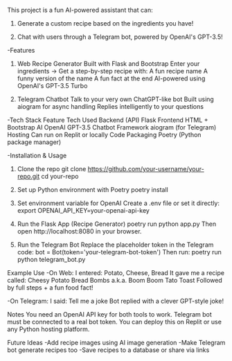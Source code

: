 This project is a fun AI-powered assistant that can:

1. Generate a custom recipe based on the ingredients you have!

2. Chat with users through a Telegram bot, powered by OpenAI's GPT-3.5!

-Features
1. Web Recipe Generator
Built with Flask and Bootstrap
Enter your ingredients → Get a step-by-step recipe with:
A fun recipe name
A funny version of the name
A fun fact at the end
AI-powered using OpenAI's GPT-3.5 Turbo

2. Telegram Chatbot
Talk to your very own ChatGPT-like bot
Built using aiogram for async handling
Replies intelligently to your questions

-Tech Stack
Feature	Tech Used
Backend (API)	Flask
Frontend	HTML + Bootstrap
AI	OpenAI GPT-3.5
Chatbot Framework	aiogram (for Telegram)
Hosting	Can run on Replit or locally
Code Packaging	Poetry (Python package manager)

-Installation & Usage
1. Clone the repo
git clone https://github.com/your-username/your-repo.git
cd your-repo

3. Set up Python environment with Poetry
poetry install

5. Set environment variable for OpenAI
Create a .env file or set it directly:
export OPENAI_API_KEY=your-openai-api-key

4. Run the Flask App (Recipe Generator)
poetry run python app.py
Then open http://localhost:8080 in your browser.

5. Run the Telegram Bot
Replace the placeholder token in the Telegram code:
bot = Bot(token='your-telegram-bot-token')
Then run:
poetry run python telegram_bot.py

Example Use
-On Web:
I entered: Potato, Cheese, Bread
It gave me a recipe called:
Cheesy Potato Bread Bombs
a.k.a. Boom Boom Tato Toast 
Followed by full steps + a fun food fact!

-On Telegram:
I said: Tell me a joke
Bot replied with a clever GPT-style joke!

Notes
You need an OpenAI API key for both tools to work.
Telegram bot must be connected to a real bot token.
You can deploy this on Replit or use any Python hosting platform.

Future Ideas
-Add recipe images using AI image generation
-Make Telegram bot generate recipes too
-Save recipes to a database or share via links

